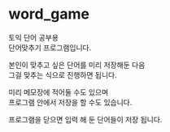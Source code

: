 # word_game
토익 단어 공부용  
단어맞추기 프로그램입니다.

본인이 맞추고 싶은 단어를 미리 저장해둔 다음  
그걸 맞추는 식으로 진행하면 됩니다.  

미리 메모장에 적어둘 수도 있으며  
프로그램 안에서 저장을 할 수도 있습니다.  

프로그램을 닫으면 입력 해 둔 단어들이 저장 됩니다.  

